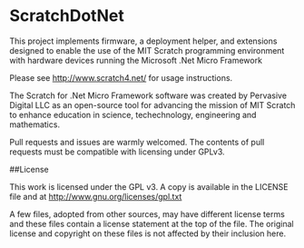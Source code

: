 # ScratchDotNet

This project implements firmware, a deployment helper, and extensions designed to enable the use of
the MIT Scratch programming environment with hardware devices running the Microsoft .Net Micro Framework

Please see http://www.scratch4.net/ for usage instructions.

The Scratch for .Net Micro Framework software was created by Pervasive Digital LLC as an open-source
tool for advancing the mission of MIT Scratch to enhance education in science, techechnology, 
engineering and mathematics.

Pull requests and issues are warmly welcomed. The contents of pull requests must be compatible with licensing under GPLv3.

##License

This work is licensed under the GPL v3.  A copy is available in the LICENSE file and at http://www.gnu.org/licenses/gpl.txt

A few files, adopted from other sources, may have different license terms and these files contain a license statement
at the top of the file. The original license and copyright on these files is not affected by their inclusion here.
